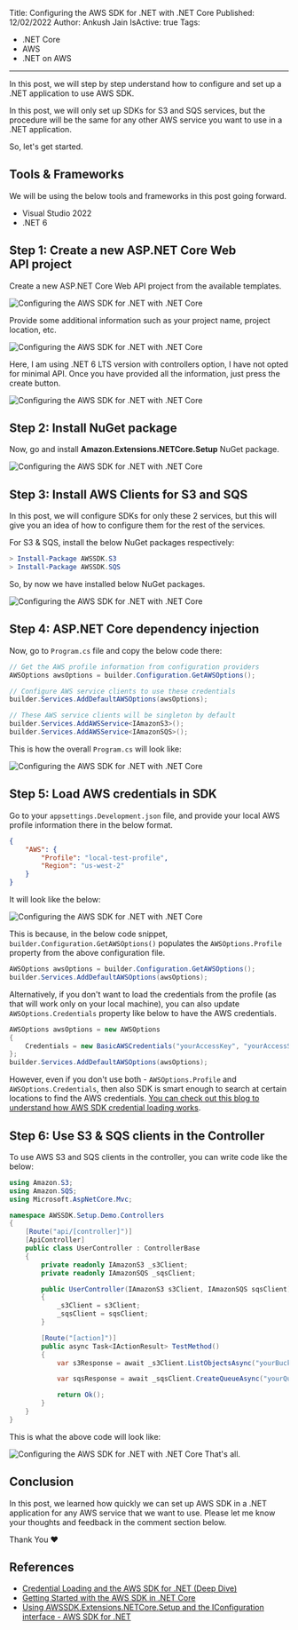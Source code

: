Title: Configuring the AWS SDK for .NET with .NET Core
Published: 12/02/2022
Author: Ankush Jain
IsActive: true
Tags:
  - .NET Core
  - AWS
  - .NET on AWS
---
In this post, we will step by step understand how to configure and set up a .NET application to use AWS SDK.

In this post, we will only set up SDKs for S3 and SQS services, but the procedure will be the same for any other AWS service you want to use in a .NET application.

So, let's get started.

## Tools & Frameworks

We will be using the below tools and frameworks in this post going forward.
*   Visual Studio 2022
*   .NET 6



## Step 1: Create a new ASP.NET Core Web API project
Create a new ASP.NET Core Web API project from the available templates. 

![Configuring the AWS SDK for .NET with .NET Core](/img/blogs/configuring-the-aws-sdk-for-net-with-net-core/1-configuring-the-aws-sdk-for-net-with-net-core.png) 

Provide some additional information such as your project name, project location, etc. 

![Configuring the AWS SDK for .NET with .NET Core](/img/blogs/configuring-the-aws-sdk-for-net-with-net-core/2-configuring-the-aws-sdk-for-net-with-net-core.png) 

Here, I am using .NET 6 LTS version with controllers option, I have not opted for minimal API. Once you have provided all the information, just press the create button. 

![Configuring the AWS SDK for .NET with .NET Core](/img/blogs/configuring-the-aws-sdk-for-net-with-net-core/3-configuring-the-aws-sdk-for-net-with-net-core.png)

## Step 2: Install NuGet package
Now, go and install **Amazon.Extensions.NETCore.Setup** NuGet package. 

![Configuring the AWS SDK for .NET with .NET Core](/img/blogs/configuring-the-aws-sdk-for-net-with-net-core/4-configuring-the-aws-sdk-for-net-with-net-core.png)

## Step 3: Install AWS Clients for S3 and SQS
In this post, we will configure SDKs for only these 2 services, but this will give you an idea of how to configure them for the rest of the services.

For S3 & SQS, install the below NuGet packages respectively:

```powershell
> Install-Package AWSSDK.S3
> Install-Package AWSSDK.SQS
```

 So, by now we have installed below NuGet packages. 
 
 ![Configuring the AWS SDK for .NET with .NET Core](/img/blogs/configuring-the-aws-sdk-for-net-with-net-core/5-configuring-the-aws-sdk-for-net-with-net-core.png)

## Step 4: ASP.NET Core dependency injection
Now, go to `Program.cs` file and copy the below code there:

```cs
// Get the AWS profile information from configuration providers
AWSOptions awsOptions = builder.Configuration.GetAWSOptions();

// Configure AWS service clients to use these credentials
builder.Services.AddDefaultAWSOptions(awsOptions);

// These AWS service clients will be singleton by default
builder.Services.AddAWSService<IAmazonS3>();
builder.Services.AddAWSService<IAmazonSQS>();
```

 This is how the overall `Program.cs` will look like: 
 
 ![Configuring the AWS SDK for .NET with .NET Core](/img/blogs/configuring-the-aws-sdk-for-net-with-net-core/6-configuring-the-aws-sdk-for-net-with-net-core.png)

## Step 5: Load AWS credentials in SDK
Go to your `appsettings.Development.json` file, and provide your local AWS profile information there in the below format.
```json
{
    "AWS": {
        "Profile": "local-test-profile",
        "Region": "us-west-2"
    }
}
```

 It will look like the below: 
 
 ![Configuring the AWS SDK for .NET with .NET Core](/img/blogs/configuring-the-aws-sdk-for-net-with-net-core/7-configuring-the-aws-sdk-for-net-with-net-core.png) 
 
 This is because, in the below code snippet, `builder.Configuration.GetAWSOptions()` populates the `AWSOptions.Profile` property from the above configuration file.

```cs
AWSOptions awsOptions = builder.Configuration.GetAWSOptions();
builder.Services.AddDefaultAWSOptions(awsOptions);
```

 Alternatively, if you don't want to load the credentials from the profile (as that will work only on your local machine), you can also update `AWSOptions.Credentials` property like below to have the AWS credentials.

```cs
AWSOptions awsOptions = new AWSOptions 
{
    Credentials = new BasicAWSCredentials("yourAccessKey", "yourAccessSecret")
};
builder.Services.AddDefaultAWSOptions(awsOptions);
```

 However, even if you don't use both - `AWSOptions.Profile` and `AWSOptions.Credentials`, then also SDK is smart enough to search at certain locations to find the AWS credentials. [You can check out this blog to understand how AWS SDK credential loading works](https://coderjony.com/blogs/understanding-credential-loading-in-aws-sdk-for-net/).

## Step 6: Use S3 & SQS clients in the Controller
To use AWS S3 and SQS clients in the controller, you can write code like the below:
```cs
using Amazon.S3;
using Amazon.SQS;
using Microsoft.AspNetCore.Mvc;

namespace AWSSDK.Setup.Demo.Controllers
{
    [Route("api/[controller]")]
    [ApiController]
    public class UserController : ControllerBase
    {
        private readonly IAmazonS3 _s3Client;
        private readonly IAmazonSQS _sqsClient;

        public UserController(IAmazonS3 s3Client, IAmazonSQS sqsClient)
        {
            _s3Client = s3Client;
            _sqsClient = sqsClient;
        }

        [Route("[action]")]
        public async Task<IActionResult> TestMethod()
        {
            var s3Response = await _s3Client.ListObjectsAsync("yourBucketName");

            var sqsResponse = await _sqsClient.CreateQueueAsync("yourQuueName");

            return Ok();
        }
    }
}
```

 This is what the above code will look like: 
 
 ![Configuring the AWS SDK for .NET with .NET Core](/img/blogs/configuring-the-aws-sdk-for-net-with-net-core/8-configuring-the-aws-sdk-for-net-with-net-core.png) That's all.

## Conclusion
In this post, we learned how quickly we can set up AWS SDK in a .NET application for any AWS service that we want to use. Please let me know your thoughts and feedback in the comment section below.

Thank You ❤️

## References
*   [Credential Loading and the AWS SDK for .NET (Deep Dive)](https://www.stevejgordon.co.uk/credential-loading-and-the-aws-sdk-for-dotnet-deep-dive)
*   [Getting Started with the AWS SDK in .NET Core](https://www.stevejgordon.co.uk/getting-started-with-the-aws-sdk-in-net-core-part-1)
*   [Using AWSSDK.Extensions.NETCore.Setup and the IConfiguration interface - AWS SDK for .NET](https://docs.aws.amazon.com/sdk-for-net/v3/developer-guide/net-dg-config-netcore.html)


                